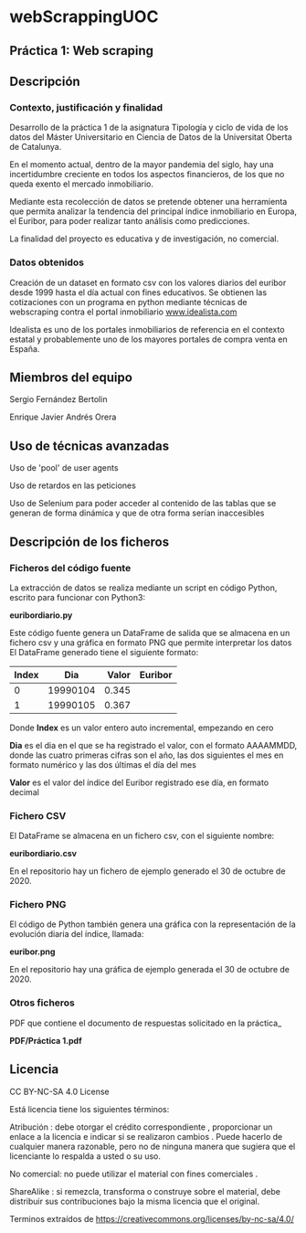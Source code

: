 # webScrappingUOC

## Práctica 1: Web scraping

## Descripción

### Contexto, justificación y finalidad
Desarrollo de la práctica 1 de la asignatura Tipología y ciclo de vida de los datos del Máster Universitario en Ciencia de Datos de la Universitat Oberta de Catalunya.

En el momento actual, dentro de la mayor pandemia del siglo, hay una incertidumbre creciente en todos los aspectos financieros, de los que no queda exento el mercado inmobiliario.

Mediante esta recolección de datos se pretende obtener una herramienta que permita analizar la tendencia del principal índice inmobiliario en Europa, el Euribor, para poder realizar tanto análisis como predicciones.

La finalidad del proyecto es educativa y de investigación, no comercial.

### Datos obtenidos
Creación de un dataset en formato csv con los valores diarios del euribor desde 1999 hasta el día actual con fines educativos. Se obtienen las cotizaciones con un programa en python mediante técnicas de webscraping contra el portal inmobiliario www.idealista.com

Idealista es uno de los portales inmobiliarios de referencia en el contexto estatal y probablemente uno de los mayores portales de compra venta en España.



## Miembros del equipo

Sergio Fernández Bertolin

Enrique Javier Andrés Orera


## Uso de técnicas avanzadas

Uso de 'pool' de user agents

Uso de retardos en las peticiones

Uso de Selenium para poder acceder al contenido de las tablas que se generan de forma dinámica y que de otra forma serían inaccesibles


## Descripción de los ficheros


### Ficheros del código fuente
La extracción de datos se realiza mediante un script en código Python, escrito para funcionar con Python3: 

__euribordiario.py__  

Este código fuente genera un DataFrame de salida que se almacena en un fichero csv y una gráfica en formato PNG que permite interpretar los datos
El DataFrame generado tiene el siguiente formato:

| Index   |      Dia      |  Valor | Euribor |
|---------|:-------------:|-------:|--------:|
| 0       |  19990104     | 0.345  |
| 1       |  19990105     | 0.367  |

Donde __Index__ es un valor entero auto incremental, empezando en cero

__Dia__ es el dia en el que se ha registrado el valor, con el formato AAAAMMDD, donde las cuatro primeras cifras son el año, las dos siguientes el mes en formato numérico y las dos últimas el día del mes

__Valor__ es el valor del índice del Euribor registrado ese día, en formato decimal


### Fichero CSV
El DataFrame se almacena en un fichero csv, con el siguiente nombre:

__euribordiario.csv__

En el repositorio hay un fichero de ejemplo generado el 30 de octubre de 2020. 

### Fichero PNG
El código de Python también genera una gráfica con la representación de la evolución diaria del índice, llamada:  

__euribor.png__

En el repositorio hay una gráfica de ejemplo generada el 30 de octubre de 2020.

### Otros ficheros
PDF que contiene el documento de respuestas solicitado en la práctica_

__PDF/Práctica 1.pdf__ 

## Licencia
CC BY-NC-SA 4.0 License

Está licencia tiene los siguientes términos:

Atribución : debe otorgar el crédito correspondiente , proporcionar un enlace a la licencia e indicar si se realizaron cambios . Puede hacerlo de cualquier manera razonable, pero no de ninguna manera que sugiera que el licenciante lo respalda a usted o su uso.

No comercial: no puede utilizar el material con fines comerciales .

ShareAlike : si remezcla, transforma o construye sobre el material, debe distribuir sus contribuciones bajo la misma licencia que el original.

Terminos extraídos de https://creativecommons.org/licenses/by-nc-sa/4.0/
